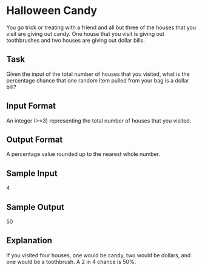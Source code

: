 # Halloween Candy
 
You go trick or treating with a friend and all but three of the houses that you visit are giving out candy. One house that you visit is giving out toothbrushes and two houses are giving out dollar bills. 

## Task
Given the input of the total number of houses that you visited, what is the percentage chance that one random item pulled from your bag is a dollar bill? 

## Input Format 
An integer (>=3) representing the total number of houses that you visited. 

## Output Format
A percentage value rounded up to the nearest whole number.

## Sample Input
4

## Sample Output 
50

## Explanation 
If you visited four houses, one would be candy, two would be dollars, and one would be a toothbrush. A 2 in 4 chance is 50%.
